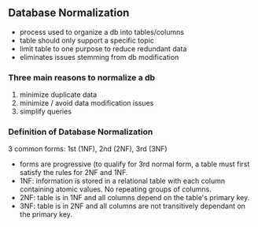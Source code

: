 ## Database Normalization
- process used to organize a db into tables/columns
- table should only support a specific topic
- limit table to one purpose to reduce redundant data
- eliminates issues stemming from db modification

### Three main reasons to normalize a db
1. minimize duplicate data
2. minimize / avoid data modification issues
3. simplify queries

### Definition of Database Normalization
3 common forms: 1st (1NF), 2nd (2NF), 3rd (3NF)
- forms are progressive (to qualify for 3rd normal form, a table must first satisfy the rules for 2NF and 1NF. 
- 1NF: information is stored in a relational table with each column containing atomic values. No repeating groups of columns. 
- 2NF: table is in 1NF and all columns depend on the table's primary key. 
- 3NF: table is in 2NF and all columns are not transitively dependant on the primary key.